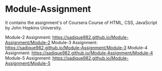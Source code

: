 # Module-Assignment
It contains the assignment's of Coursera Course of HTML, CSS, JavaScript by John Hopkins University.

Module-2 Assignment: https://sadique982.github.io/Module-Assignment/Module-2
Module-3 Assignment: https://sadique982.github.io/Module-Assignment/Module-3
Module-4 Assignment: https://sadique982.github.io/Module-Assignment/Module-4
Module-5 Assignment: https://sadique982.github.io/Module-Assignment/Module-5
